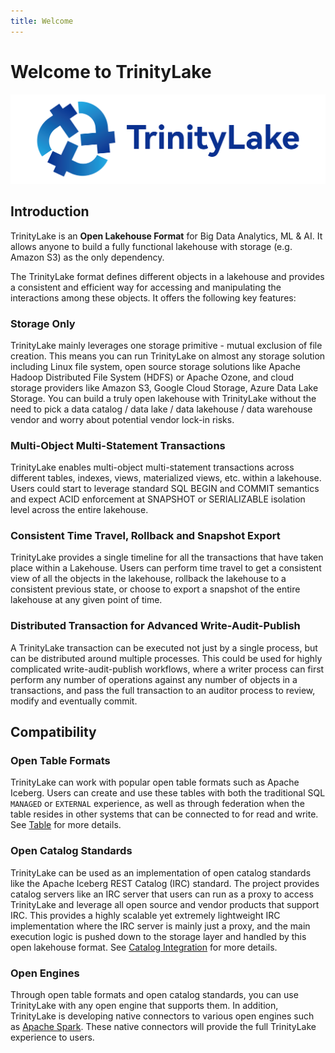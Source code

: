 ```yaml
---
title: Welcome
---
```


# Welcome to TrinityLake

![logo](./logo/blue-text-horizontal.png)

## Introduction

TrinityLake is an **Open Lakehouse Format** for Big Data Analytics, ML & AI. 
It allows anyone to build a fully functional lakehouse with storage (e.g. Amazon S3) as the only dependency.

The TrinityLake format defines different objects in a lakehouse and provides a consistent and efficient way for 
accessing and manipulating the interactions among these objects.
It offers the following key features:

### Storage Only

TrinityLake mainly leverages one storage primitive - mutual exclusion of file creation.
This means you can run TrinityLake on almost any storage solution including Linux file system,
open source storage solutions like Apache Hadoop Distributed File System (HDFS) or Apache Ozone,
and cloud storage providers like Amazon S3, Google Cloud Storage, Azure Data Lake Storage.
You can build a truly open lakehouse with TrinityLake without the need to pick a
data catalog / data lake / data lakehouse / data warehouse vendor and worry about potential vendor lock-in risks.

### Multi-Object Multi-Statement Transactions

TrinityLake enables multi-object multi-statement transactions across different tables, indexes, views, 
materialized views, etc. within a lakehouse.
Users could start to leverage standard SQL BEGIN and COMMIT semantics and expect ACID enforcement 
at SNAPSHOT or SERIALIZABLE isolation level across the entire lakehouse.

### Consistent Time Travel, Rollback and Snapshot Export

TrinityLake provides a single timeline for all the transactions that have taken place within a Lakehouse.
Users can perform time travel to get a consistent view of all the objects in the lakehouse,
rollback the lakehouse to a consistent previous state,
or choose to export a snapshot of the entire lakehouse at any given point of time.

### Distributed Transaction for Advanced Write-Audit-Publish

A TrinityLake transaction can be executed not just by a single process, 
but can be distributed around multiple processes.
This could be used for highly complicated write-audit-publish workflows, 
where a writer process can first perform any number of operations against any number of objects in a transactions,
and pass the full transaction to an auditor process to review, modify and eventually commit.

## Compatibility

### Open Table Formats

TrinityLake can work with popular open table formats such as Apache Iceberg.
Users can create and use these tables with both the traditional SQL `MANAGED` or `EXTERNAL` experience,
as well as through federation when the table resides in other systems that can be connected to for read and write.
See [Table](./format/definitions/table/overview.md) for more details.

### Open Catalog Standards

TrinityLake can be used as an implementation of open catalog standards like the Apache Iceberg REST Catalog (IRC) standard.
The project provides catalog servers like an IRC server that users can run as a proxy to access TrinityLake and leverage all open source and 
vendor products that support IRC. This provides a highly scalable yet extremely lightweight IRC implementation 
where the IRC server is mainly just a proxy, and the main execution logic is pushed down to the storage
layer and handled by this open lakehouse format.
See [Catalog Integration](./catalog/overview.md) for more details.

### Open Engines

Through open table formats and open catalog standards, you can use TrinityLake with any open engine that supports them.
In addition, TrinityLake is developing native connectors to various open engines such as [Apache Spark](./spark/iceberg.md).
These native connectors will provide the full TrinityLake experience to users.